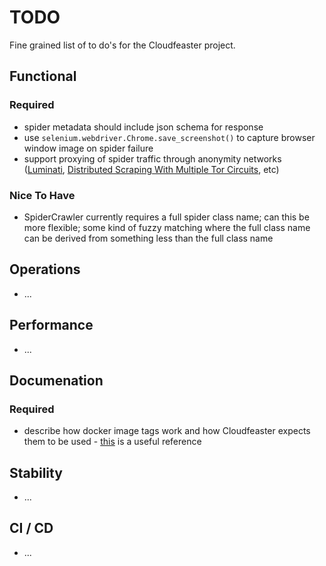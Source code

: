 # TODO

Fine grained list of to do's for the Cloudfeaster project.

## Functional

### Required

* spider metadata should include json schema for response
* use ```selenium.webdriver.Chrome.save_screenshot()``` to capture
  browser window image on spider failure
* support proxying of spider traffic through anonymity networks ([Luminati](https://luminati.io/), [Distributed Scraping With Multiple Tor Circuits](http://blog.databigbang.com/tag/crawling-2/), etc)

### Nice To Have

* SpiderCrawler currently requires a full spider class name; can this be
  more flexible; some kind of fuzzy matching where the full class name can
  be derived from something less than the full class name

## Operations

* ...

## Performance

* ...

## Documenation

### Required

* describe how docker image tags work and how Cloudfeaster expects them
  to be used - [this](https://medium.com/@mccode/the-misunderstood-docker-tag-latest-af3babfd6375#.x4xg3qhgn)
  is a useful reference

## Stability

* ...

## CI / CD

* ...
